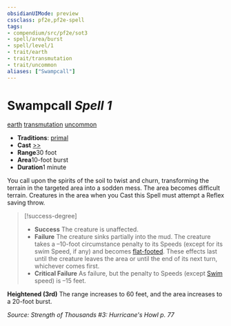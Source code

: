 ```yaml
---
obsidianUIMode: preview
cssclass: pf2e,pf2e-spell
tags:
- compendium/src/pf2e/sot3
- spell/area/burst
- spell/level/1
- trait/earth
- trait/transmutation
- trait/uncommon
aliases: ["Swampcall"]
---
```

# Swampcall *Spell 1*   
[earth](../../Rules/traits/earth.md)  [transmutation](../../Rules/traits/transmutation.md)  [uncommon](../../Rules/traits/uncommon.md)  

- **Traditions**: [primal](../../Rules/traits/primal.md)
- **Cast** [>>](../../Rules/core-rulebook/chapter-9-playing-the-game.md#Actions "Two-Action") 
- **Range**30 foot
- **Area**10-foot burst
- **Duration**1 minute

You call upon the spirits of the soil to twist and churn, transforming the terrain in the targeted area into a sodden mess. The area becomes difficult terrain. Creatures in the area when you Cast this Spell must attempt a Reflex saving throw.

> [!success-degree] 
> - **Success** The creature is unaffected.
> - **Failure** The creature sinks partially into the mud. The creature takes a –10-foot circumstance penalty to its Speeds (except for its swim Speed, if any) and becomes [flat-footed](../../Rules/conditions.md#Flat-footed). These effects last until the creature leaves the area or until the end of its next turn, whichever comes first.
> - **Critical Failure** As failure, but the penalty to Speeds (except [Swim](../../Rules/actions/swim.md) speed) is –15 feet.

**Heightened (3rd)** The range increases to 60 feet, and the area increases to a 20-foot burst.

*Source: Strength of Thousands #3: Hurricane's Howl p. 77*